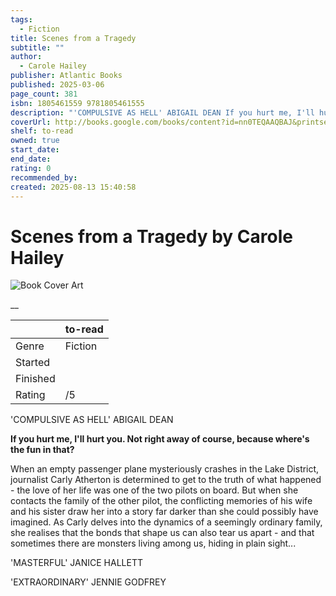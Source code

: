 ```yaml
---
tags:
  - Fiction
title: Scenes from a Tragedy
subtitle: ""
author:
  - Carole Hailey
publisher: Atlantic Books
published: 2025-03-06
page_count: 381
isbn: 1805461559 9781805461555
description: "'COMPULSIVE AS HELL' ABIGAIL DEAN If you hurt me, I'll hurt you. Not right away of course, because where's the fun in that? When an empty passenger plane mysteriously crashes in the Lake District, journalist Carly Atherton is determined to get to the truth of what happened - the love of her life was one of the two pilots on board. But when she contacts the family of the other pilot, the conflicting memories of his wife and his sister draw her into a story far darker than she could possibly have imagined. As Carly delves into the dynamics of a seemingly ordinary family, she realises that the bonds that shape us can also tear us apart - and that sometimes there are monsters living among us, hiding in plain sight... 'MASTERFUL' JANICE HALLETT 'EXTRAORDINARY' JENNIE GODFREY"
coverUrl: http://books.google.com/books/content?id=nn0TEQAAQBAJ&printsec=frontcover&img=1&zoom=1&source=gbs_api
shelf: to-read
owned: true
start_date:
end_date:
rating: 0
recommended_by:
created: 2025-08-13 15:40:58
---
```


# Scenes from a Tragedy by Carole Hailey

![Book Cover Art](http://books.google.com/books/content?id=nn0TEQAAQBAJ&printsec=frontcover&img=1&zoom=1&source=gbs_api)

__

| &nbsp; | to-read | 
| --- | --- |
| Genre | Fiction |
| Started |  |
| Finished |  |
| Rating | /5 |

'COMPULSIVE AS HELL' ABIGAIL DEAN 

**If you hurt me, I'll hurt you. Not right away of course, because where's the fun in that?**

When an empty passenger plane mysteriously crashes in the Lake District, journalist Carly Atherton is determined to get to the truth of what happened - the love of her life was one of the two pilots on board. But when she contacts the family of the other pilot, the conflicting memories of his wife and his sister draw her into a story far darker than she could possibly have imagined. As Carly delves into the dynamics of a seemingly ordinary family, she realises that the bonds that shape us can also tear us apart - and that sometimes there are monsters living among us, hiding in plain sight...

'MASTERFUL' JANICE HALLETT 

'EXTRAORDINARY' JENNIE GODFREY